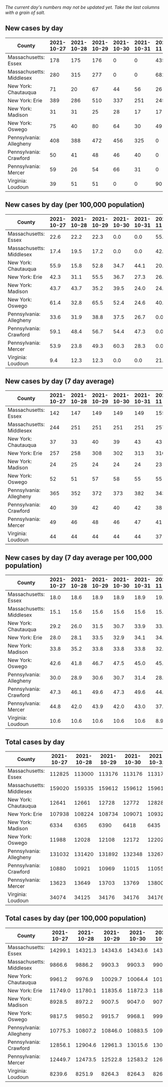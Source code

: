 _The current day's numbers may not be updated yet. Take the last columns with a grain of salt._
## New cases by day

| County | 2021-10-27 | 2021-10-28 | 2021-10-29 | 2021-10-30 | 2021-10-31 | 2021-11-01 | 2021-11-02 |
| --- | --- | --- | --- | --- | --- | --- | --- |
| Massachusetts: Essex | 178 | 175 | 176 | 0 | 0 | 435 |  |
| Massachusetts: Middlesex | 280 | 315 | 277 | 0 | 0 | 682 |  |
| New York: Chautauqua | 71 | 20 | 67 | 44 | 56 | 26 |  |
| New York: Erie | 389 | 286 | 510 | 337 | 251 | 245 |  |
| New York: Madison | 31 | 31 | 25 | 28 | 17 | 17 |  |
| New York: Oswego | 75 | 40 | 80 | 64 | 30 | 49 |  |
| Pennsylvania: Allegheny | 408 | 388 | 472 | 456 | 325 | 0 |  |
| Pennsylvania: Crawford | 50 | 41 | 48 | 46 | 40 | 0 |  |
| Pennsylvania: Mercer | 59 | 26 | 54 | 66 | 31 | 0 |  |
| Virginia: Loudoun | 39 | 51 | 51 | 0 | 0 | 90 | 34 |

## New cases by day (per 100,000 population)

| County | 2021-10-27 | 2021-10-28 | 2021-10-29 | 2021-10-30 | 2021-10-31 | 2021-11-01 | 2021-11-02 |
| --- | --- | --- | --- | --- | --- | --- | --- |
| Massachusetts: Essex | 22.6 | 22.2 | 22.3 | 0.0 | 0.0 | 55.1 |  |
| Massachusetts: Middlesex | 17.4 | 19.5 | 17.2 | 0.0 | 0.0 | 42.3 |  |
| New York: Chautauqua | 55.9 | 15.8 | 52.8 | 34.7 | 44.1 | 20.5 |  |
| New York: Erie | 42.3 | 31.1 | 55.5 | 36.7 | 27.3 | 26.7 |  |
| New York: Madison | 43.7 | 43.7 | 35.2 | 39.5 | 24.0 | 24.0 |  |
| New York: Oswego | 61.4 | 32.8 | 65.5 | 52.4 | 24.6 | 40.1 |  |
| Pennsylvania: Allegheny | 33.6 | 31.9 | 38.8 | 37.5 | 26.7 | 0.0 |  |
| Pennsylvania: Crawford | 59.1 | 48.4 | 56.7 | 54.4 | 47.3 | 0.0 |  |
| Pennsylvania: Mercer | 53.9 | 23.8 | 49.3 | 60.3 | 28.3 | 0.0 |  |
| Virginia: Loudoun | 9.4 | 12.3 | 12.3 | 0.0 | 0.0 | 21.8 | 8.2 |

## New cases by day (7 day average)

| County | 2021-10-27 | 2021-10-28 | 2021-10-29 | 2021-10-30 | 2021-10-31 | 2021-11-01 | 2021-11-02 |
| --- | --- | --- | --- | --- | --- | --- | --- |
| Massachusetts: Essex | 142 | 147 | 149 | 149 | 149 | 155 |  |
| Massachusetts: Middlesex | 244 | 251 | 251 | 251 | 251 | 257 |  |
| New York: Chautauqua | 37 | 33 | 40 | 39 | 43 | 43 |  |
| New York: Erie | 257 | 258 | 308 | 302 | 313 | 316 |  |
| New York: Madison | 24 | 25 | 24 | 24 | 24 | 23 |  |
| New York: Oswego | 52 | 51 | 57 | 58 | 55 | 55 |  |
| Pennsylvania: Allegheny | 365 | 352 | 372 | 373 | 382 | 343 |  |
| Pennsylvania: Crawford | 40 | 39 | 42 | 40 | 42 | 38 |  |
| Pennsylvania: Mercer | 49 | 46 | 48 | 46 | 47 | 41 |  |
| Virginia: Loudoun | 44 | 44 | 44 | 44 | 44 | 37 | 38 |

## New cases by day (7 day average per 100,000 population)

| County | 2021-10-27 | 2021-10-28 | 2021-10-29 | 2021-10-30 | 2021-10-31 | 2021-11-01 | 2021-11-02 |
| --- | --- | --- | --- | --- | --- | --- | --- |
| Massachusetts: Essex | 18.0 | 18.6 | 18.9 | 18.9 | 18.9 | 19.6 |  |
| Massachusetts: Middlesex | 15.1 | 15.6 | 15.6 | 15.6 | 15.6 | 15.9 |  |
| New York: Chautauqua | 29.2 | 26.0 | 31.5 | 30.7 | 33.9 | 33.9 |  |
| New York: Erie | 28.0 | 28.1 | 33.5 | 32.9 | 34.1 | 34.4 |  |
| New York: Madison | 33.8 | 35.2 | 33.8 | 33.8 | 33.8 | 32.4 |  |
| New York: Oswego | 42.6 | 41.8 | 46.7 | 47.5 | 45.0 | 45.0 |  |
| Pennsylvania: Allegheny | 30.0 | 28.9 | 30.6 | 30.7 | 31.4 | 28.2 |  |
| Pennsylvania: Crawford | 47.3 | 46.1 | 49.6 | 47.3 | 49.6 | 44.9 |  |
| Pennsylvania: Mercer | 44.8 | 42.0 | 43.9 | 42.0 | 43.0 | 37.5 |  |
| Virginia: Loudoun | 10.6 | 10.6 | 10.6 | 10.6 | 10.6 | 8.9 | 9.2 |

## Total cases by day

| County | 2021-10-27 | 2021-10-28 | 2021-10-29 | 2021-10-30 | 2021-10-31 | 2021-11-01 | 2021-11-02 |
| --- | --- | --- | --- | --- | --- | --- | --- |
| Massachusetts: Essex | 112825 | 113000 | 113176 | 113176 | 113176 | 113611 |  |
| Massachusetts: Middlesex | 159020 | 159335 | 159612 | 159612 | 159612 | 160294 |  |
| New York: Chautauqua | 12641 | 12661 | 12728 | 12772 | 12828 | 12854 |  |
| New York: Erie | 107938 | 108224 | 108734 | 109071 | 109322 | 109567 |  |
| New York: Madison | 6334 | 6365 | 6390 | 6418 | 6435 | 6452 |  |
| New York: Oswego | 11988 | 12028 | 12108 | 12172 | 12202 | 12251 |  |
| Pennsylvania: Allegheny | 131032 | 131420 | 131892 | 132348 | 132673 | 132673 |  |
| Pennsylvania: Crawford | 10880 | 10921 | 10969 | 11015 | 11055 | 11055 |  |
| Pennsylvania: Mercer | 13623 | 13649 | 13703 | 13769 | 13800 | 13800 |  |
| Virginia: Loudoun | 34074 | 34125 | 34176 | 34176 | 34176 | 34266 | 34300 |

## Total cases by day (per 100,000 population)

| County | 2021-10-27 | 2021-10-28 | 2021-10-29 | 2021-10-30 | 2021-10-31 | 2021-11-01 | 2021-11-02 |
| --- | --- | --- | --- | --- | --- | --- | --- |
| Massachusetts: Essex | 14299.1 | 14321.3 | 14343.6 | 14343.6 | 14343.6 | 14398.7 |  |
| Massachusetts: Middlesex | 9866.6 | 9886.2 | 9903.3 | 9903.3 | 9903.3 | 9945.7 |  |
| New York: Chautauqua | 9961.2 | 9976.9 | 10029.7 | 10064.4 | 10108.5 | 10129.0 |  |
| New York: Erie | 11749.0 | 11780.1 | 11835.6 | 11872.3 | 11899.6 | 11926.3 |  |
| New York: Madison | 8928.5 | 8972.2 | 9007.5 | 9047.0 | 9070.9 | 9094.9 |  |
| New York: Oswego | 9817.5 | 9850.2 | 9915.7 | 9968.1 | 9992.7 | 10032.8 |  |
| Pennsylvania: Allegheny | 10775.3 | 10807.2 | 10846.0 | 10883.5 | 10910.2 | 10910.2 |  |
| Pennsylvania: Crawford | 12856.1 | 12904.6 | 12961.3 | 13015.6 | 13062.9 | 13062.9 |  |
| Pennsylvania: Mercer | 12449.7 | 12473.5 | 12522.8 | 12583.2 | 12611.5 | 12611.5 |  |
| Virginia: Loudoun | 8239.6 | 8251.9 | 8264.3 | 8264.3 | 8264.3 | 8286.0 | 8294.3 |
